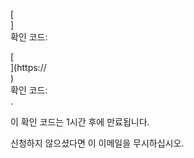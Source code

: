 [<br host>]<br action>확인 코드:<br code>

[<br host>](https://<br host>)<br action>확인 코드:<br code>.

이 확인 코드는 1시간 후에 만료됩니다.

신청하지 않으셨다면 이 이메일을 무시하십시오.